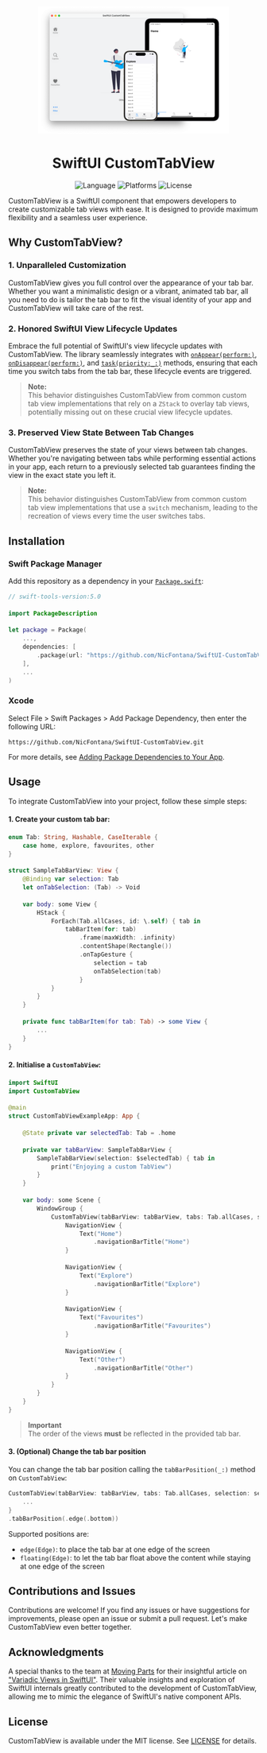 <div align="center">

<img src=".github/images/header.png" height="256"/>

# SwiftUI CustomTabView

![Language](https://img.shields.io/badge/Swift-5-orange?logo=Swift&logoColor=white)
![Platforms](https://img.shields.io/badge/Platforms-iOS%2013+,%20macOS%2010.15+-white?labelColor=gray&style=flat)
![License](https://img.shields.io/badge/License-MIT-white?labelColor=blue&style=flat)

</div>

CustomTabView is a SwiftUI component that empowers developers to create customizable tab views with ease. It is designed to provide maximum flexibility and a seamless user experience.

## Why CustomTabView?

### 1. **Unparalleled Customization**

CustomTabView gives you full control over the appearance of your tab bar.  
Whether you want a minimalistic design or a vibrant, animated tab bar, all you need to do is tailor the tab bar to fit the visual identity of your app and CustomTabView will take care of the rest.

### 2. **Honored SwiftUI View Lifecycle Updates**

Embrace the full potential of SwiftUI's view lifecycle updates with CustomTabView. The library seamlessly integrates with [`onAppear(perform:)`](https://developer.apple.com/documentation/swiftui/view/onappear(perform:)), [`onDisappear(perform:)`](https://developer.apple.com/documentation/swiftui/view/ondisappear(perform:)), and [`task(priority:_:)`](https://developer.apple.com/documentation/swiftui/view/task(priority:_:)) methods, ensuring that each time you switch tabs from the tab bar, these lifecycle events are triggered.

> **Note:**  
This behavior distinguishes CustomTabView from common custom tab view implementations that rely on a `ZStack` to overlay tab views, potentially missing out on these crucial view lifecycle updates.

### 3. **Preserved View State Between Tab Changes**
   
CustomTabView preserves the state of your views between tab changes. Whether you're navigating between tabs while performing essential actions in your app, each return to a previously selected tab guarantees finding the view in the exact state you left it.

> **Note:**  
This behavior distinguishes CustomTabView from common custom tab view implementations that use a `switch` mechanism, leading to the recreation of views every time the user switches tabs.

## Installation

### Swift Package Manager
Add this repository as a dependency in your [`Package.swift`](https://developer.apple.com/documentation/swift_packages/package):

```swift
// swift-tools-version:5.0

import PackageDescription

let package = Package(
    ...,
    dependencies: [
        .package(url: "https://github.com/NicFontana/SwiftUI-CustomTabView.git", .upToNextMajor(from: "1.0.0"))
    ],
    ...
)
```

### Xcode
Select File \> Swift Packages \> Add Package Dependency, then enter the following URL:

```
https://github.com/NicFontana/SwiftUI-CustomTabView.git
```

For more details, see [Adding Package Dependencies to Your App](https://developer.apple.com/documentation/xcode/adding_package_dependencies_to_your_app).

## Usage

To integrate CustomTabView into your project, follow these simple steps:

#### 1. Create your custom tab bar:
```swift
enum Tab: String, Hashable, CaseIterable {
    case home, explore, favourites, other
}

struct SampleTabBarView: View {
    @Binding var selection: Tab
    let onTabSelection: (Tab) -> Void

    var body: some View {
        HStack {
            ForEach(Tab.allCases, id: \.self) { tab in
                tabBarItem(for: tab)
                    .frame(maxWidth: .infinity)
                    .contentShape(Rectangle())
                    .onTapGesture {
                        selection = tab
                        onTabSelection(tab)
                    }
            }
        }
    }

    private func tabBarItem(for tab: Tab) -> some View {
        ...
    }
}
```

#### 2. Initialise a `CustomTabView`:
```swift
import SwiftUI
import CustomTabView

@main
struct CustomTabViewExampleApp: App {

    @State private var selectedTab: Tab = .home

    private var tabBarView: SampleTabBarView {
        SampleTabBarView(selection: $selectedTab) { tab in
            print("Enjoying a custom TabView")
        }
    }

    var body: some Scene {
        WindowGroup {
            CustomTabView(tabBarView: tabBarView, tabs: Tab.allCases, selection: selectedTab) {
                NavigationView {
                    Text("Home")
                        .navigationBarTitle("Home")
                }

                NavigationView {
                    Text("Explore")
                        .navigationBarTitle("Explore")
                }

                NavigationView {
                    Text("Favourites")
                        .navigationBarTitle("Favourites")
                }

                NavigationView {
                    Text("Other")
                        .navigationBarTitle("Other")
                }
            }
        }
    }
}
```

> **Important**  
The order of the views **must** be reflected in the provided tab bar.

#### 3. (Optional) Change the tab bar position
You can change the tab bar position calling the `tabBarPosition(_:)` method on `CustomTabView`:

```swift
CustomTabView(tabBarView: tabBarView, tabs: Tab.allCases, selection: selectedTab) {
    ...
}
.tabBarPosition(.edge(.bottom))
```

Supported positions are:
- `edge(Edge)`: to place the tab bar at one edge of the screen
- `floating(Edge)`: to let the tab bar float above the content while staying at one edge of the screen

## Contributions and Issues

Contributions are welcome! If you find any issues or have suggestions for improvements, please open an issue or submit a pull request. Let's make CustomTabView even better together.

## Acknowledgments

A special thanks to the team at [Moving Parts](https://movingparts.io/) for their insightful article on ["Variadic Views in SwiftUI"](https://movingparts.io/variadic-views-in-swiftui). 
Their valuable insights and exploration of SwiftUI internals greatly contributed to the development of CustomTabView, allowing me to mimic the elegance of SwiftUI's native component APIs. 

## License

CustomTabView is available under the MIT license. See [LICENSE](/LICENSE) for details.